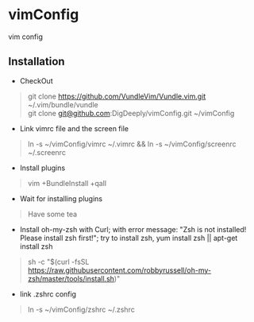 # vimConfig
vim config

Installation
---------------------
* CheckOut

>	git clone https://github.com/VundleVim/Vundle.vim.git ~/.vim/bundle/vundle    
>	git clone git@github.com:DigDeeply/vimConfig.git	~/vimConfig

* Link vimrc file and the screen file

>	ln -s ~/vimConfig/vimrc ~/.vimrc && ln -s ~/vimConfig/screenrc ~/.screenrc

* Install plugins

>	vim +BundleInstall +qall

* Wait for installing plugins

>	Have some tea

* Install oh-my-zsh with Curl; with error message: "Zsh is not installed! Please install zsh first!"; try to install zsh, yum install zsh || apt-get install zsh

> sh -c "$(curl -fsSL https://raw.githubusercontent.com/robbyrussell/oh-my-zsh/master/tools/install.sh)"

* link .zshrc config

> ln -s ~/vimConfig/zshrc ~/.zshrc
